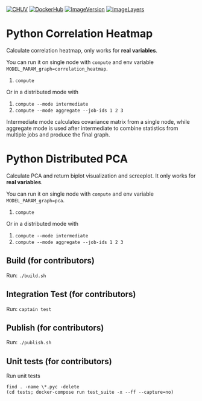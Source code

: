 [![CHUV](https://img.shields.io/badge/CHUV-LREN-AF4C64.svg)](https://www.unil.ch/lren/en/home.html) [![DockerHub](https://img.shields.io/badge/docker-hbpmip%2Fpython--summary--statistics-008bb8.svg)](https://hub.docker.com/r/hbpmip/python-correlation-heatmap/)
[![ImageVersion](https://images.microbadger.com/badges/version/hbpmip/python-correlation-heatmap.svg)](https://hub.docker.com/r/hbpmip/python-correlation-heatmap/tags "hbpmip/python-correlation-heatmap image tags")
[![ImageLayers](https://images.microbadger.com/badges/image/hbpmip/python-correlation-heatmap.svg)](https://microbadger.com/#/images/hbpmip/python-correlation-heatmap "hbpmip/python-correlation-heatmap on microbadger")

# Python Correlation Heatmap

Calculate correlation heatmap, only works for **real variables**.

You can run it on single node with `compute` and env variable `MODEL_PARAM_graph=correlation_heatmap`.

1. `compute`

Or in a distributed mode with

1. `compute --mode intermediate`
2. `compute --mode aggregate --job-ids 1 2 3`

Intermediate mode calculates covariance matrix from a single node, while aggregate mode is used after intermediate to
combine statistics from multiple jobs and produce the final graph.


# Python Distributed PCA

Calculate PCA and return biplot visualization and screeplot. It only works for **real variables**.

You can run it on single node with `compute` and env variable `MODEL_PARAM_graph=pca`.

1. `compute`

Or in a distributed mode with

1. `compute --mode intermediate`
2. `compute --mode aggregate --job-ids 1 2 3`

<!--
Proposal for distributed mode with PCA scores graph included. See https://trello.com/c/jfLav9K6/58-distributed-pca for
discussion
1. `compute --mode intermediate` (calculate covariance matrices on nodes)
2. `compute --mode aggregate --job-ids 1 2 3` (calculate aggregated correlation matrix)
3. `compute --mode intermediate --agg-job-id 4` (calculate covariance matrices and also sample scores for PCA)
4. `compute --mode aggregate --job-ids 5 6 7 --graph pca` (produce plotly visualization) -->


## Build (for contributors)

Run: `./build.sh`


## Integration Test (for contributors)

Run: `captain test`


## Publish (for contributors)

Run: `./publish.sh`


## Unit tests (for contributors)

Run unit tests
```
find . -name \*.pyc -delete
(cd tests; docker-compose run test_suite -x --ff --capture=no)
```
